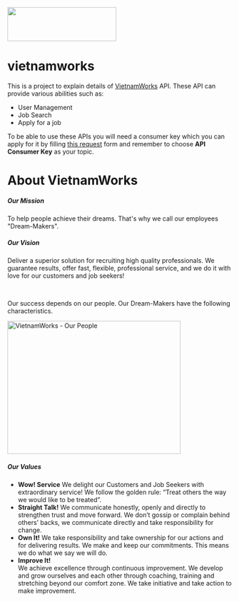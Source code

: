<img width="244" height="76" src="http://images.vietnamworks.com/img/jobseekers/logo.png" align="middle"> </img>

vietnamworks
============

This is a project to explain details of <a href="http://www.vietnamworks.com">VietnamWorks</a> API. These API can provide various abilities such as:

<ul>
  <li>User Management</li>
  <li>Job Search</li>
  <li>Apply for a job</li>
</ul>

To be able to use these APIs you will need a consumer key which you can apply for it by filling <a href="http://www.vietnamworks.com/contact-us/feedback">this request</a> form and remember to choose <strong>API Consumer Key</strong> as your topic.

About VietnamWorks
============
<h5>Our Mission</h5>
<p>
To help people achieve their dreams. That's why we call our employees "Dream-Makers".
</p>

<h5>Our Vision</h5>
<p>
Deliver a superior solution for recruiting high quality professionals. We guarantee results, offer fast, flexible, professional service, and we do it with love for our customers and job seekers!
</p>
<br/>
<p>Our success depends on our people. Our Dream-Makers have the following characteristics.</p>
<img src="http://images.vietnamworks.com/aboutus/AboutUs_WorkingEnv.gif" alt="VietnamWorks - Our People" width="388" height="298">

<h5>Our Values</h5>
<ul>
  <li><strong>Wow! Service</strong> We delight our Customers and Job Seekers with extraordinary service! We follow the golden rule: “Treat others the way we would like to be treated”.</li>
  <li><strong>Straight Talk!</strong> We communicate honestly, openly and directly to strengthen trust and move forward. We don’t gossip or complain behind others’ backs, we communicate directly and take responsibility for change.</li>
  <li><strong>Own It!</strong> We take responsibility and take ownership for our actions and for delivering results. We make and keep our commitments. This means we do what we say we will do.</li>
  <li><strong>Improve It!</strong></li> We achieve excellence through continuous improvement. We develop and grow ourselves and each other through coaching, training and stretching beyond our comfort zone. We take initiative and take action to make improvement.
</ul>

